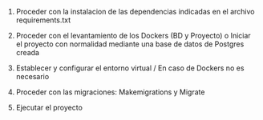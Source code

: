 1. Proceder con la instalacion de las dependencias indicadas en el archivo requirements.txt

2. Proceder con el levantamiento de los Dockers (BD y Proyecto) o Iniciar el proyecto con normalidad mediante una base de datos de Postgres creada

3. Establecer y configurar el entorno virtual / En caso de Dockers no es necesario

4. Proceder con las migraciones: Makemigrations y Migrate

5. Ejecutar el proyecto
